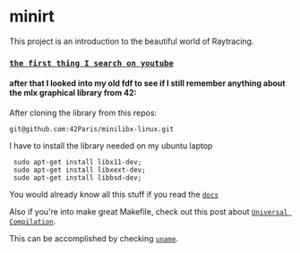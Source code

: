 # minirt
This project is an introduction to the beautiful world of Raytracing.

### [`the first thing I search on youtube`](https://www.youtube.com/results?search_query=lectures+on+ray+tracing+from+ivy+college)

#### after that I looked into my old fdf to see if  I still remember anything about the mlx graphical library from 42:
After cloning the library from this repos:
```
git@github.com:42Paris/minilibx-linux.git
```

I have to install the library needed on my ubuntu laptop
```
 sudo apt-get install libx11-dev;
 sudo apt-get install libxext-dev;
 sudo apt-get install libbsd-dev;
```
You would already know all this stuff if you read the [`docs`](https://harm-smits.github.io/42docs/libs/minilibx)

Also if you're into make great Makefile, check out this post about [`Universal Compilation`](https://reactive.so/post/42-a-comprehensive-guide-to-so_long).

This can be accomplished by checking [`uname`](https://stackoverflow.com/questions/24563150/makefile-with-os-dependent-compiler).
